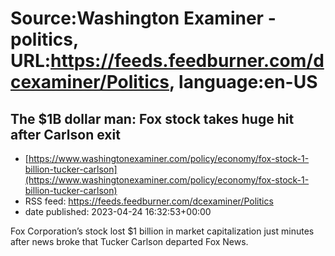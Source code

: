 # Source:Washington Examiner - politics, URL:https://feeds.feedburner.com/dcexaminer/Politics, language:en-US

## The $1B dollar man: Fox stock takes huge hit after Carlson exit
 - [https://www.washingtonexaminer.com/policy/economy/fox-stock-1-billion-tucker-carlson](https://www.washingtonexaminer.com/policy/economy/fox-stock-1-billion-tucker-carlson)
 - RSS feed: https://feeds.feedburner.com/dcexaminer/Politics
 - date published: 2023-04-24 16:32:53+00:00

Fox Corporation’s stock lost $1 billion in market capitalization just minutes after news broke that Tucker Carlson departed Fox News.

